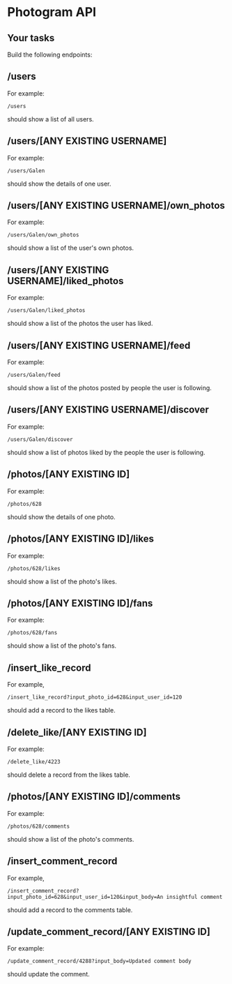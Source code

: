 # Photogram API

## Your tasks

Build the following endpoints:

## /users

For example:

```
/users
```

should show a list of all users.

## /users/[ANY EXISTING USERNAME]

For example:

```
/users/Galen
```

should show the details of one user.

## /users/[ANY EXISTING USERNAME]/own_photos

For example:

```
/users/Galen/own_photos
```

should show a list of the user's own photos.

## /users/[ANY EXISTING USERNAME]/liked_photos

For example:

```
/users/Galen/liked_photos
```

should show a list of the photos the user has liked.

## /users/[ANY EXISTING USERNAME]/feed

For example:

```
/users/Galen/feed
```

should show a list of the photos posted by people the user is following.

## /users/[ANY EXISTING USERNAME]/discover

For example:

```
/users/Galen/discover
```

should show a list of photos liked by the people the user is following.

## /photos/[ANY EXISTING ID]

For example:

```
/photos/628
```

should show the details of one photo.

## /photos/[ANY EXISTING ID]/likes

For example:

```
/photos/628/likes
```

should show a list of the photo's likes.

## /photos/[ANY EXISTING ID]/fans

For example:

```
/photos/628/fans
```

should show a list of the photo's fans.

## /insert_like_record

For example,

```
/insert_like_record?input_photo_id=628&input_user_id=120
```

should add a record to the likes table.

## /delete_like/[ANY EXISTING ID]

For example:

```
/delete_like/4223
```

should delete a record from the likes table.

## /photos/[ANY EXISTING ID]/comments

For example:

```
/photos/628/comments
```

should show a list of the photo's comments.

## /insert_comment_record

For example,

```
/insert_comment_record?input_photo_id=628&input_user_id=120&input_body=An insightful comment
```

should add a record to the comments table.

## /update_comment_record/[ANY EXISTING ID]

For example:

```
/update_comment_record/4288?input_body=Updated comment body
```

should update the comment.

